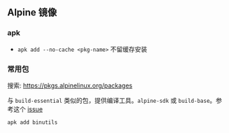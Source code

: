 ## Alpine 镜像

### apk

- `apk add --no-cache <pkg-name>` 不留缓存安装

### 常用包

搜索: https://pkgs.alpinelinux.org/packages

与 `build-essential` 类似的包，提供编译工具。`alpine-sdk` 或 `build-base`。参考这个 [issue](https://github.com/gliderlabs/docker-alpine/issues/24)

`apk add binutils`
